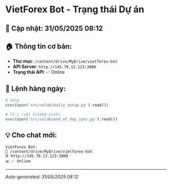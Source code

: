 # VietForex Bot - Trạng thái Dự án

## 📅 Cập nhật: 31/05/2025 08:12

## 🏠 Thông tin cơ bản:
- **Thư mục**: `/content/drive/MyDrive/vietforex-bot`
- **API Server**: `http://145.79.13.123:3000`
- **Trạng thái API**: ✅ Online

## 🔄 Lệnh hàng ngày:
```python
# Sáng
exec(open('src/colab/daily_setup.py').read())

# Tối (với GitHub push)
exec(open('src/colab/end_of_day_sync.py').read())
```

## 💡 Cho chat mới:
```
VietForex Bot:
📁 /content/drive/MyDrive/vietforex-bot
🌐 http://145.79.13.123:3000
📊 ✅ Online
```

---
*Auto-generated: 31/05/2025 08:12*
